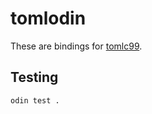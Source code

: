 # tomlodin

These are bindings for [tomlc99](https://github.com/cktan/tomlc99).

## Testing

```bash
odin test .
```
